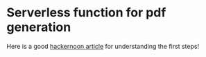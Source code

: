 # Serverless function for pdf generation


Here is a good [hackernoon article](https://hackernoon.com/a-crash-course-on-serverless-with-node-js-632b37d58b44) for understanding the first steps!